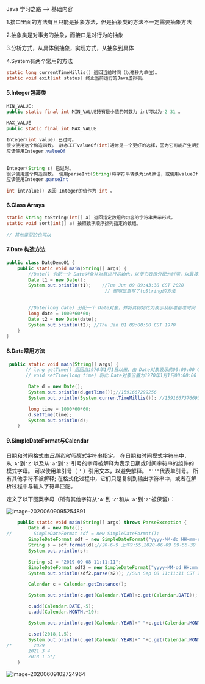 Java 学习之路 --> 基础内容

1.接口里面的方法有且只能是抽象方法，但是抽象类的方法不一定需要抽象方法

2.抽象类是对事务的抽象，而接口是对行为的抽象

3.分析方式，从具体倒抽象，实现方式，从抽象到具体

4.System有两个常用的方法

```java
static long currentTimeMillis​() 返回当前时间（以毫秒为单位）。  
static void exit​(int status) 终止当前运行的Java虚拟机。  
```

#### 5.Integer包装类

```java
MIN_VALUE:
public static final int MIN_VALUE持有最小值的常数为 int可以为-2 31 。 

MAX_VALUE
public static final int MAX_VALUE
    
Integer​(int value) 已过时。 
很少使用这个构造函数。 静态工厂valueOf(int)通常是一个更好的选择，因为它可能产生明显更好的空间和时间性能。 
应该使用Integer.valueOf
    
    
Integer​(String s) 已过时。 
很少使用这个构造函数。 使用parseInt(String)将字符串转换为int原语，或使用valueOf(String)将字符串转换为Integer对象。 
应该使用Integer.parseInt
    
int intValue​() 返回 Integer的值作为 int 。 
```

#### 6.Class Arrays

```java
static String toString​(int[] a) 返回指定数组的内容的字符串表示形式。  
static void sort​(int[] a) 按照数字顺序排列指定的数组。  
    
// 其他类型的也可以
```

#### 7.Date 构造方法

```java
public class DateDemo01 {
    public static void main(String[] args) {
        //Date​() 分配一个 Date对象并对其进行初始化，以便它表示分配的时间，以最接近的毫秒为单位。
        Date t1 = new Date();
        System.out.println(t1);    //Tue Jun 09 09:43:38 CST 2020
                                    // 很明显重写了toString的方法

        
        //Date​(long date) 分配一个 Date对象，并将其初始化为表示从标准基准时间（称为“时代”）即1970年1月1日00:00:00 GMT起的指定毫秒数。  
        long date = 1000*60*60;
        Date t2 = new Date(date);
        System.out.println(t2); //Thu Jan 01 09:00:00 CST 1970
    }
}
```

#### 8.Date常用方法

```java
 public static void main(String[] args) {
       // long getTime​() 返回自1970年1月1日以来，由 Date对象表示的00:00:00 GMT的毫秒数。
       // void setTime​(long time) 将此 Date对象设置为1970年1月1日00:00:00 GMT后的 time毫秒的时间点。

        Date d = new Date();
        System.out.println(d.getTime());//1591667299256
        System.out.println(System.currentTimeMillis()); //1591667376693

        long time = 1000*60*60;
        d.setTime(time);
        System.out.println(d);
    }
```

#### 9.SimpleDateFormat与Calendar

日期和时间格式由*日期和时间模式*字符串指定。  在日期和时间模式字符串中，从`'A'`到`'Z'`以及从`'a'`到`'z'`引号的字母被解释为表示日期或时间字符串的组件的模式字母。  可以使用单引号（ `'` ）引用文本，以避免解释。  `"''"`代表单引号。 所有其他字符不被解释;  在格式化过程中，它们只是复制到输出字符串中，或者在解析过程中与输入字符串匹配。 

定义了以下图案字母（所有其他字符从`'A'`到`'Z'`和从`'a'`到`'z'`被保留）： 

![image-20200609095254891](https://i.loli.net/2020/06/09/qTxJz6FAdHfVXmR.png)

```java
    public static void main(String[] args) throws ParseException {
        Date d = new Date();
//        SimpleDateFormat sdf = new SimpleDateFormat();
        SimpleDateFormat sdf = new SimpleDateFormat("yyyy-MM-dd HH-mm-ss");
        String s = sdf.format(d);//20-6-9 上午9:55,2020-06-09 09-56-39
        System.out.println(s);

        String s2 = "2019-09-08 11:11:11";
        SimpleDateFormat sdf2 = new SimpleDateFormat("yyyy-MM-dd HH:mm:ss");
        System.out.println(sdf2.parse(s2)); //Sun Sep 08 11:11:11 CST 2019

        Calendar c = Calendar.getInstance();

        System.out.println(c.get(Calendar.YEAR)+c.get(Calendar.DATE));

        c.add(Calendar.DATE,-5);
        c.add(Calendar.MONTH,+10);

        System.out.println(c.get(Calendar.YEAR)+" "+c.get(Calendar.MONTH)+" "+c.get(Calendar.DATE));

        c.set(2018,1,5);
        System.out.println(c.get(Calendar.YEAR)+" "+c.get(Calendar.MONTH)+" "+c.get(Calendar.DATE));
/*        2029
        2021 3 4
        2018 1 5*/
    }
```

 ![image-20200609102724964](https://i.loli.net/2020/06/09/tORS1e5sixzwAdb.png)